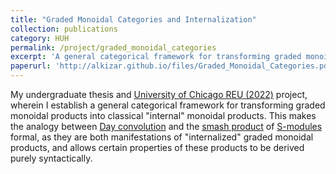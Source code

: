 ```yaml
---
title: "Graded Monoidal Categories and Internalization"
collection: publications
category: HUH
permalink: /project/graded_monoidal_categories
excerpt: 'A general categorical framework for transforming graded monoidal products into classical "internal" monoidal products.'
paperurl: 'http://alkizar.github.io/files/Graded_Monoidal_Categories.pdf'
---
```


My undergraduate thesis and [University of Chicago REU (2022)](https://math.uchicago.edu/~may/REU2022/) project, wherein I establish a general categorical framework for transforming graded monoidal products into classical "internal" monoidal products. This makes the analogy between [Day convolution](https://ncatlab.org/nlab/show/Day+convolution) and the [smash product](https://ncatlab.org/nlab/show/symmetric+smash+product+of+spectra) of [S-modules](https://ncatlab.org/nlab/show/S-module) formal, as they are both manifestations of "internalized" graded monoidal products, and allows certain properties of these products to be derived purely syntactically.